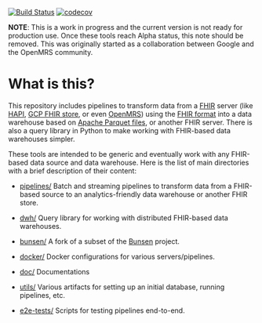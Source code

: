 [![Build
Status](https://badger-zpct3epzcq-ue.a.run.app/build/status?project=cloud-build-fhir&id=4b13d289-3b1e-4a45-aa86-8166d5a5f481)](https://storage.googleapis.com/cloud-build-gh-logs/README.html)
[![codecov](https://codecov.io/gh/GoogleCloudPlatform/openmrs-fhir-analytics/branch/master/graph/badge.svg)](https://codecov.io/gh/GoogleCloudPlatform/openmrs-fhir-analytics)

**NOTE**: This is a work in progress and the current version is not ready for
production use. Once these tools reach Alpha status, this note should be
removed. This was originally started as a collaboration between Google and
the OpenMRS community.

# What is this?

This repository includes pipelines to transform data from a [FHIR](https://hl7.org/fhir/)
server (like [HAPI](https://hapifhir.io/),
[GCP FHIR store](https://cloud.google.com/healthcare-api/docs/concepts/fhir#fhir_stores),
or even [OpenMRS](https://openmrs.org)) using the
[FHIR format](https://www.hl7.org/fhir/overview.html) into a data warehouse
based on [Apache Parquet files](https://parquet.apache.org), or another FHIR
server. There is also a query library in Python to make working with FHIR-based
data warehouses simpler.

These tools are intended to be generic and eventually work with any FHIR-based
data source and data warehouse. Here is the list of main directories with a
brief description of their content:

- [pipelines/](pipelines/) Batch and streaming pipelines to transform data from a FHIR-based source to an analytics-friendly data warehouse or another FHIR store.

- [dwh/](dwh/) Query library for working with distributed FHIR-based data
  warehouses.

- [bunsen/](bunsen/) A fork of a subset of the
  [Bunsen](https://github.com/cerner/bunsen) project.

- [docker/](docker/) Docker configurations for various servers/pipelines.

- [doc/](doc/) Documentations

- [utils/](utils/) Various artifacts for setting up an initial database, running
  pipelines, etc.
  
- [e2e-tests/](e2e-tests/) Scripts for testing pipelines end-to-end.
